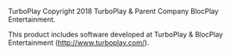 TurboPlay
Copyright 2018 TurboPlay & Parent Company BlocPlay Entertainment.

This product includes software developed at
TurboPlay & BlocPlay Entertainment (http://www.turboplay.com/).